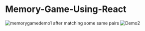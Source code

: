 # Memory-Game-Using-React
![memorygamedemo1](https://github.com/manasikamble26/Memory-Game-Using-React/assets/143224924/6630a8bb-1b3e-4336-be92-e8ef8cb1950a)
after matching some same pairs
![Demo2](https://github.com/manasikamble26/Memory-Game-Using-React/assets/143224924/8d21f1e7-d07d-4d72-a02a-6d99e028e427)
